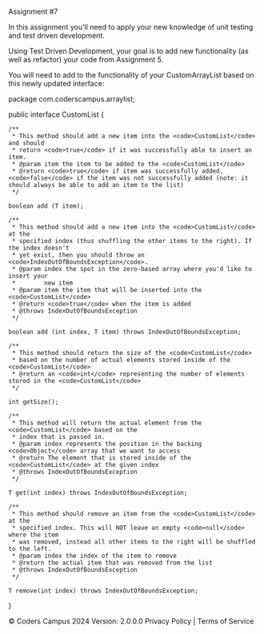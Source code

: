 Assignment #7

In this assignment you'll need to apply your new knowledge of unit testing and test driven development.

Using Test Driven Development, your goal is to add new functionality (as well as refactor) your code from Assignment 5.

You will need to add to the functionality of your CustomArrayList based on this newly updated interface:

package com.coderscampus.arraylist;

public interface CustomList<T> {

    /**
     * This method should add a new item into the <code>CustomList</code> and should
     * return <code>true</code> if it was successfully able to insert an item.
     * @param item the item to be added to the <code>CustomList</code>
     * @return <code>true</code> if item was successfully added, <code>false</code> if the item was not successfully added (note: it should always be able to add an item to the list)
     */

    boolean add (T item);

    /**
     * This method should add a new item into the <code>CustomList</code> at the
     * specified index (thus shuffling the other items to the right). If the index doesn't
     * yet exist, then you should throw an <code>IndexOutOfBoundsException</code>.
     * @param index the spot in the zero-based array where you'd like to insert your
     *        new item
     * @param item the item that will be inserted into the <code>CustomList</code>
     * @return <code>true</code> when the item is added
     * @throws IndexOutOfBoundsException
     */

    boolean add (int index, T item) throws IndexOutOfBoundsException;

    /**
     * This method should return the size of the <code>CustomList</code>
     * based on the number of actual elements stored inside of the <code>CustomList</code>
     * @return an <code>int</code> representing the number of elements stored in the <code>CustomList</code>
     */

    int getSize();

    /**
     * This method will return the actual element from the <code>CustomList</code> based on the
     * index that is passed in.
     * @param index represents the position in the backing <code>Object</code> array that we want to access
     * @return The element that is stored inside of the <code>CustomList</code> at the given index
     * @throws IndexOutOfBoundsException
     */

    T get(int index) throws IndexOutOfBoundsException;

    /**
     * This method should remove an item from the <code>CustomList</code> at the
     * specified index. This will NOT leave an empty <code>null</code> where the item
     * was removed, instead all other items to the right will be shuffled to the left.
     * @param index the index of the item to remove
     * @return the actual item that was removed from the list
     * @throws IndexOutOfBoundsException
     */

    T remove(int index) throws IndexOutOfBoundsException;

}

© Coders Campus 2024
Version: 2.0.0.0
Privacy Policy | Terms of Service
